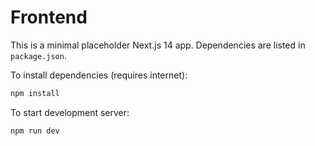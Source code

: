# Frontend

This is a minimal placeholder Next.js 14 app. Dependencies are listed in `package.json`.

To install dependencies (requires internet):

```bash
npm install
```

To start development server:

```bash
npm run dev
```
